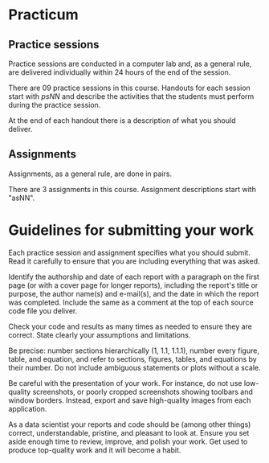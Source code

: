 # Practicum

## Practice sessions

Practice sessions are conducted in a computer lab and, as a general rule, are delivered individually within 24 hours of the end of the session.

There are 09 practice sessions in this course. Handouts for each session start with *psNN* and describe the activities that the students must perform during the practice session.

At the end of each handout there is a description of what you should deliver.

## Assignments

Assignments, as a general rule, are done in pairs.

There are 3 assignments in this course. Assignment descriptions start with "asNN".

# Guidelines for submitting your work

Each practice session and assignment specifies what you should submit. Read it carefully to ensure that you are including everything that was asked.

Identify the authorship and date of each report with a paragraph on the first page (or with a cover page for longer reports), including the report's title or purpose, the author name(s) and e-mail(s), and the date in which the report was completed. Include the same as a comment at the top of each source code file you deliver.

Check your code and results as many times as needed to ensure they are correct. State clearly your assumptions and limitations.

Be precise: number sections hierarchically (1, 1.1, 1.1.1), number every figure, table, and equation, and refer to sections, figures, tables, and equations by their number. Do not include ambiguous statements or plots without a scale.

Be careful with the presentation of your work. For instance, do not use low-quality screenshots, or poorly cropped screenshots showing toolbars and window borders. Instead, export and save high-quality images from each application.

As a data scientist your reports and code should be (among other things) correct, understandable, pristine, and pleasant to look at. Ensure you set aside enough time to review, improve, and polish your work. Get used to produce top-quality work and it will become a habit.
